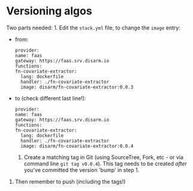 # Versioning algos

Two parts needed: 1. Edit the `stack.yml` file, to change the `image` entry:

* from: 

  ```text
  provider:
  name: faas
  gateway: https://faas.srv.disarm.io
  functions:
  fn-covariate-extractor:
    lang: dockerfile
    handler: ./fn-covariate-extractor
    image: disarm/fn-covariate-extractor:0.0.3
  ```

* to \(check different last line!\):

  ```text
  provider:
  name: faas
  gateway: https://faas.srv.disarm.io
  functions:
  fn-covariate-extractor:
    lang: dockerfile
    handler: ./fn-covariate-extractor
    image: disarm/fn-covariate-extractor:0.0.4
  ```

  1. Create a matching tag in Git \(using SourceTree, Fork, etc - or via command line `git tag v0.0.4`\). This tag needs to be created _after_ you've committed the version 'bump' in step 1.

1. Then remember to push \(including the tags!\)    

